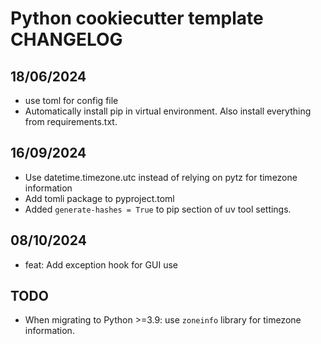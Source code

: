 # Python cookiecutter template CHANGELOG



## 18/06/2024

- use toml for config file
- Automatically install pip in virtual environment. Also install everything from requirements.txt.

## 16/09/2024

- Use datetime.timezone.utc instead of relying on pytz for timezone information
- Add tomli package to pyproject.toml
- Added `generate-hashes = True` to pip section of uv tool settings.

## 08/10/2024

- feat: Add exception hook for GUI use


## TODO

- When migrating to Python >=3.9: use `zoneinfo` library for timezone information.
